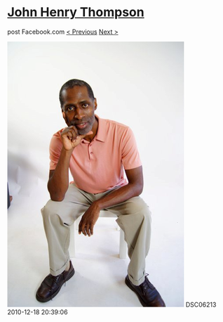 # [John Henry Thompson](../README.md)
post Facebook.com
[< Previous](2010-12-18-3.md) [Next >](2010-12-18-5.md)

[![](../media/2010-12-18/Fam-2010-DSC06213.jpg)](../README.md)
DSC06213
2010-12-18 20:39:06